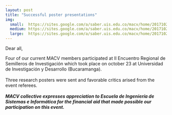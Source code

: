 ```yaml
---
layout: post
title: "Successful poster presentations"
img:
  small:  https://sites.google.com/a/saber.uis.edu.co/macv/home/20171025_01.jpg
  medium: https://sites.google.com/a/saber.uis.edu.co/macv/home/20171025_01.jpg
  large:  https://sites.google.com/a/saber.uis.edu.co/macv/home/20171025_01.jpg
---
```

Dear all,  

Four of our current MACV members participated at II Encuentro Regional de Semilleros de Investigación which took place on october 23 at Universidad de Investigación y Desarrollo (Bucaramanga).<br><br>
Three research posters were sent and favorable critics arised from the event referees.<br><br>
<i><b>MACV collective expresses appreciation to Escuela de Ingeniería de Sistemas e Informática for the financial aid that made possible our participation on this event.</b></i>

<br><br><br><br>
